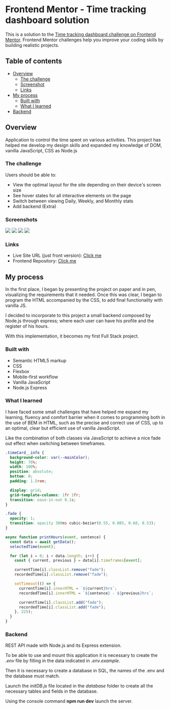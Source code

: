 # Frontend Mentor - Time tracking dashboard solution

This is a solution to the [Time tracking dashboard challenge on Frontend Mentor](https://www.frontendmentor.io/challenges/time-tracking-dashboard-UIQ7167Jw). Frontend Mentor challenges help you improve your coding skills by building realistic projects.

## Table of contents

- [Overview](#overview)
  - [The challenge](#the-challenge)
  - [Screenshot](#screenshot)
  - [Links](#links)
- [My process](#my-process)
  - [Built with](#built-with)
  - [What I learned](#what-i-learned)
- [Backend](#backend)

## Overview

Application to control the time spent on various activities. This project has helped me develop my design skills and expanded my knowledge of DOM, vanilla JavaScript, CSS as Node.js

### The challenge

Users should be able to:

- View the optimal layout for the site depending on their device's screen size
- See hover states for all interactive elements on the page
- Switch between viewing Daily, Weekly, and Monthly stats
- Add backend (Extra)

### Screenshots

![](./screenshots/screenshot.jpg)
![](./screenshots/screenshot2.jpg)
![](./screenshots/screenshot3.jpg)
![](./screenshots/screenshot4.jpg)

### Links

- Live Site URL (just front version): [Click me](https://time-tracking-dashboard-rb0dw3543-adrianmayor.vercel.app/)
- Frontend Repository: [Click me](https://github.com/AdrianMayor/Time-tracking-dashboard-FRONT)

## My process

In the first place, I began by presenting the project on paper and in pen, visualizing the requirements that it needed. Once this was clear, I began to program the HTML accompanied by the CSS, to add final functionality with vanilla JS.

I decided to incorporate to this project a small backend composed by Node.js through express; where each user can have his profile and the register of his hours.

With this implementation, it becomes my first Full Stack project.

### Built with

- Semantic HTML5 markup
- CSS
- Flexbox
- Mobile-first workflow
- Vanilla JavaScript
- Node.js Express

### What I learned

I have faced some small challenges that have helped me expand my learning, fluency and comfort barrier when it comes to programming both in the use of BEM in HTML, such as the precise and correct use of CSS, up to an optimal, clear but efficient use of vanilla JavaScript.

Like the combination of both classes via JavaScript to achieve a nice fade out effect when switching between timeframes.

```css
.timeCard__info {
  background-color: var(--mainColor);
  height: 76%;
  width: 100%;
  position: absolute;
  bottom: 0;
  padding: 1.5rem;

  display: grid;
  grid-template-columns: 1fr 1fr;
  transition: ease-in-out 0.1s;
}

.fade {
  opacity: 1;
  transition: opacity 300ms cubic-bezier(0.55, 0.085, 0.68, 0.53);
}
```

```js
async function printHours(event, sentence) {
  const data = await getData();
  selectedTime(event);

  for (let i = 0; i < data.length; i++) {
    const { current, previous } = data[i].timeframes[event];

    currentTime[i].classList.remove("fade");
    recordedTime[i].classList.remove("fade");

    setTimeout(() => {
      currentTime[i].innerHTML = `${current}hrs`;
      recordedTime[i].innerHTML = `${sentence} - ${previous}hrs`;

      currentTime[i].classList.add("fade");
      recordedTime[i].classList.add("fade");
    }, 225);
  }
}
```

### Backend

REST API made with Node.js and its Express extension.

To be able to use and mount this application it is necessary to create the _.env_ file by filling in the data indicated in _.env.example_.

Then it is necessary to create a database in SQL, the names of the .env and the database must match.

Launch the _initDB.js_ file located in the _database_ folder to create all the necessary tables and fields in the database.

Using the console command **npm run dev** launch the server.
